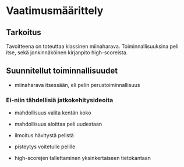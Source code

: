 # Vaatimusmäärittely

## Tarkoitus

Tavoitteena on toteuttaa klassinen miinaharava. Toiminnallisuuksina peli itse,
sekä jonkinnäköinen kirjanpito high-scoreista.

## Suunnitellut toiminnallisuudet

* miinaharava itsessään, eli pelin perustoiminnallisuus

### Ei-niin tähdellisiä jatkokehitysideoita

* mahdollisuus valita kentän koko

* mahdollisuus aloittaa peli uudestaan

* ilmoitus hävitystä pelistä

* pisteytys voitetulle pelille

* high-scorejen tallettaminen yksinkertaiseen tietokantaan

